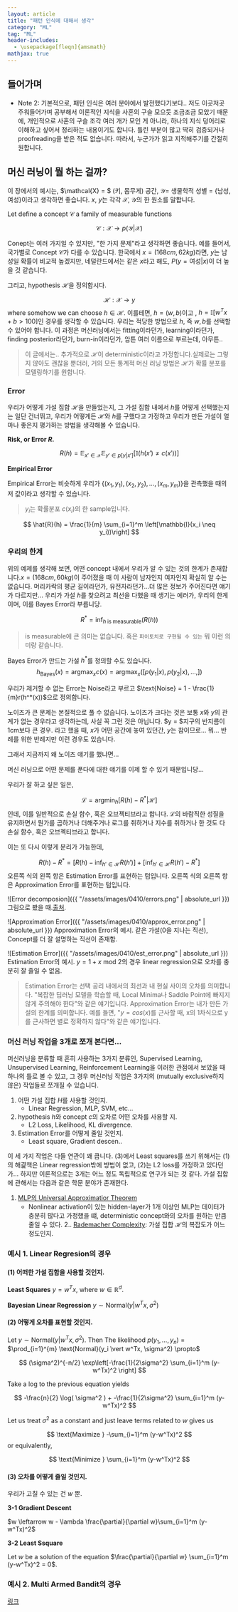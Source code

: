 ```yaml
---
layout: article
title: "패턴 인식에 대해서 생각"
category: "ML"
tag: "ML"
header-includes:
  - \usepackage[fleqn]{amsmath}
mathjax: true
---
```


## 들어가며

- Note 2: 기본적으로, 패턴 인식은 여러 분야에서 발전했다기보다.. 저도 이곳저곳 주워들어가며 공부해서 이론적인 지식을 사혼의 구슬 모으듯 조금조금 모았기 때문에, 개인적으로 사혼의 구슬 조각 여러 개가 모인 게 아니라, 하나의 지식 덩어리로 이해하고 싶어서 정리하는 내용이기도 합니다. 틀린 부분이 많고 딱히 검증되거나 proofreading을 받은 적도 없습니다. 따라서, 누군가가 읽고 지적해주기를 간절히 원합니다.


## 머신 러닝이 뭘 하는 걸까?
이 장에서의 예시는, $\mathcal{X} = $ (키, 몸무게) 공간, $\mathcal{Y}=$ 생물학적 성별 = {남성, 여성}이라고 생각하면 좋습니다.
$x$, $y$는 각각 $\mathcal{X}$, $\mathcal{Y}$의 한 원소를 말합니다.

Let define a concept $\mathcal{C}$ a family of measurable functions

$$
    \mathcal{C}: \mathcal{X} \rightarrow p(\mathcal{Y} \vert \mathcal{X})
$$


Conept는 여러 가지일 수 있지만, "한 가지 문제"라고 생각하면 좋습니다. 예를 들어서, 국가별로 Concept $\mathcal{C}$가 다를 수 있습니다. 한국에서 $x= (168cm, 62kg)$라면, $y$는 남성일 확률이 비교적 높겠지만, 네덜란드에서는 같은 $x$라고 해도, $P(y=\text{여성} \vert x)$이 더 높을 것 같습니다.

그리고, hypothesis $\mathcal{H}$을 정의합시다.

$$
    \mathcal{H}: \mathcal{X} \rightarrow y
$$
where somehow we can choose $h \in \mathcal{H}$.
이를테면, $h = (w, b)$이고 , $h = \mathbb{I}[w^Tx+b > 100]$인 경우를 생각할 수 있습니다. 우리는 적당한 방법으로 $h$, 즉 $w, b$를 선택할 수 있어야 합니다. 이 과정은 머신러닝에서는 fitting이라던가, learning이라던가, finding posterior라던가, burn-in이라던가, 암튼 여러 이름으로 부르는데, 아무튼..

> 이 글에서는.. 추가적으로 $\mathcal{H}$이 deterministic이라고 가정합니다.실제로는 그렇지 않아도 괜찮을 뿐더러, 거의 모든 통계적 머신 러닝 방법은 $\mathcal{H}$가 확률 분포를 모델링하기를 원합니다.

### Error

우리가 어떻게 가설 집합 $\mathcal{H}$을 만들었는지, 그 가설 집합 내에서 $h$를 어떻게 선택했는지는 일단 건너뛰고, 우리가 어떻게든 $\mathcal{H}$와 $h$를 구했다고 가정하고 우리가 만든 가설이 얼마나 좋은지 평가하는 방법을 생각해볼 수 있습니다.

**Risk, or Error $R$.**

$$
    R(h) = \mathop{\mathbb{E}}_{x'\in \mathcal{X}} \mathop{\mathbb{E}}_{y' \in p[y \vert x']}\left[\mathbb{I}(h(x') \neq c(x'))\right]
$$

**Empirical Error**

Empirical Error는 비슷하게 우리가 $\{(x_1, y_1), (x_2, y_2), \dots, (x_m, y_m)\}$을 관측했을 때의 저 값이라고 생각할 수 있습니다.
> $y_i$는 확률분포 $c(x_i)$의 한 sample입니다.

$$
        \hat{R}(h) = \frac{1}{m} \sum_{i=1}^m \left[\mathbb{I}(x_i \neq y_i))\right]
$$

### 우리의 한계
위의 예제를 생각해 보면, 어떤 concept 내에서 우리가 알 수 있는 것의 한계가 존재합니다.$x = (168cm, 60kg)$이 주어졌을 때 이 사람이 남자인지 여자인지 확실히 알 수는 없습니다. 머리카락의 평균 길이라던가, 유전자라던가...더 많은 정보가 주어진다면 얘기가 다르지만... 우리가 가설 $h$를 찾으려고 최선을 다했을 때 생기는 에러가, 우리의 한계이며, 이를 Bayes Error라 부릅니당.

$$
    R^* = \inf_{h \text{ is measurable}}(R(h))
$$
> is measurable에 큰 의미는 없습니다. 혹은 `파이토치로 구현될 수 있는` 뭐 이런 의미랑 같습니다.

Bayes Error가 만드는 가설 $h^*$를 정의할 수도 있습니다.
$$
    h_{\text{Bayes}}(x) = \text{argmax}_{x} c(x) = \text{argmax}_{x}([p(y_1 \vert x), p(y_2 \vert x), ..., ])
$$

우리가 제거할 수 없는 Error는 Noise라고 부르고 $\text{Noise} = 1 - \frac{1}{m}r(h^*(x))$으로 정의합니다.

노이즈가 큰 문제는 본질적으로 풀 수 없습니다. 노이즈가 크다는 것은 보통 $x$와 $y$의 관계가 없는 경우라고 생각하는데, 사실 꼭 그런 것은 아닙니다. $y = $지구의 반지름이 1cm보다 큰 경우. 라고 했을 때, $x$가 어떤 공간에 놓여 있던간, $y$는 참이므로... 뭐... 반례를 위한 반례지만 이런 경우도 있습니다.


그래서 지금까지 왜 노이즈 얘기를 했냐면...


머신 러닝으로 어떤 문제를 푼다에 대한 얘기를 이제 할 수 있기 때문입니당...

우리가 잘 하고 싶은 일은,

$$
    \mathcal{L} = \text{argmin}_h[R(h) - R^* \vert \mathcal{H}]
$$인데, 이를 일반적으로 손실 함수, 혹은 오브젝티브라고 합니다. $\mathcal{L}$의 바람직한 성질을 유지하면서 뭔가를 곱하거나 더해주거나 로그를 취하거나 지수를 취하거나 한 것도 다 손실 함수, 혹은 오브젝티브라고 합니다.

이는 또 다시 이렇게 분리가 가능한데,

$$
    R(h) - R^* = \left[R(h) - \inf_{h' \in \mathcal{H}}R(h') \right] + \left[\inf_{h' \in \mathcal{H}}R(h') - R^* \right]
$$
오른쪽 식의 왼쪽 항은 Estimation Error를 표현하는 텀입니다. 오른쪽 식의 오른쪽 항은 Approximation Error를 표현하는 텀입니다.

![Error decomposion]({{ "/assets/images/0410/errors.png" | absolute_url }})
그림으로 봤을 때.[출처](https://mitpress.ublish.com/ereader/7093/?preview=#page/62).


![Approximation Error]({{ "/assets/images/0410/approx_error.png" | absolute_url }})
Approximation Error의 예시. 같은 가설(0을 지나는 직선), Concept를 더 잘 설명하는 직선이 존재함.

![Estimation Error]({{ "/assets/images/0410/est_error.png" | absolute_url }})
Estimation Error의 예시. $y = 1 + x \text{ mod }2$의 경우 linear regression으로 오차를 충분히 잘 줄일 수 없음.


> Estimation Error는 선택 공리 내에서의 최선과 내 현실 사이의 오차를 의미합니다.
> "복잡한 딥러닝 모델을 학습할 때, Local Minima나 Saddle Point에 빠지지 않게 주의해야 한다"와 같은 얘기입니다.
> Approximation Error는 내가 만든 가설의 한계를 의미합니다.
> 예를 들면, "$y = cos(x)$를 근사할 때, x의 1차식으로 y를 근사하면 별로 정확하지 않다"와 같은 얘기입니다.

### 머신 러닝 작업을 3개로 쪼개 본다면...

머신러닝을 분류할 때 흔히 사용하는 3가지 분류인, Supervised Learning, Unsupervised Learning, Reinforcement Learning을 이러한 관점에서 보았을 때 하나의 틀로 볼 수 있고, 그 경우 머신러닝 작업은 3가지의 (mutually exclusive하지 않은) 작업들로 쪼개질 수 있습니다.

1. 어떤 가설 집합 $H$를 사용할 것인지.
    - Linear Regression, MLP, SVM, etc...
2. hypothesis $h$와 concept $c$의 오차로 어떤 오차를 사용할 지.
    - L2 Loss, Likelihood, KL divergence.
3. Estimation Error를 어떻게 줄일 것인지.
    - Least square, Gradient descen..

이 세 가지 작업은 다들 연관이 꽤 큽니다. (3)에서 Least squares를 쓰기 위해서는 (1)의 해겵책은 Linear regression밖에 방법이 없고, (2)는 L2 loss를 가정하고 있다던가... 하지만 이론적으로는 3개는 어느 정도 독립적으로 연구가 되는 것 같다. 가설 집합에 관해서는 다음과 같은 학문 분야가 존재한다.
1. [MLP의 Universal Approximatior Theorem](https://en.wikipedia.org/wiki/Universal_approximation_theorem)
    - Nonlinear activation이 있는 hidden-layer가 1개 이상인 MLP는 데이터가 충분히 많다고 가정했을 떄, deterministic concept와의 오차를 원하는 만큼 줄일 수 있다.
2.. [Rademacher Complexity](https://en.wikipedia.org/wiki/Rademacher_complexity): 가설 집합 $\mathcal{H}$의 복잡도가 어느 정도인지.


### 예시 1. Linear Regresion의 경우
#### (1) 어떠한 가설 집합을 사용할 것인지.
**Least Squares**
$y = w^Tx$, where $w \in \mathbb{R}^d$.

**Bayesian Linear Regression**
$y \sim \text{Normal}(y \vert  w^Tx, \sigma^2)$

#### (2) 어떻게 오차를 표현할 것인지.
Let $y \sim \text{Normal}(y \vert  w^Tx, \sigma^2)$.
Then The likelihood $p(y_1, \dots, y_n)$ = $\prod_{i=1}^{m} \text{Normal}(y_i \vert  w^Tx, \sigma^2) \propto$

$$
    (\sigma^2)^{-n/2} \exp\left[-\frac{1}{2\sigma^2} \sum_{i=1}^m (y-w^Tx)^2 \right]
$$

Take a log to the previous equation yields

$$
    -\frac{n}{2} \log( \sigma^2 ) + -\frac{1}{2\sigma^2} \sum_{i=1}^m (y-w^Tx)^2
$$

Let us treat $\sigma^2$ as a constant and just leave terms related to $w$ gives us

$$
  \text{Maximize } -\sum_{i=1}^m (y-w^Tx)^2
$$ or equivalently,

$$
    \text{Minimize }  \sum_{i=1}^m (y-w^Tx)^2
$$

#### (3) 오차를 어떻게 줄일 것인지.
우리가 고칠 수 있는 건 $w$ 뿐.

**3-1 Gradient Descent**

$w \leftarrow w - \lambda \frac{\partial}{\partial w}\sum_{i=1}^m (y-w^Tx)^2$

**3-2 Least Ssquare**

Let $w$ be a solution of the equation $\frac{\partial}{\partial w} \sum_{i=1}^m (y-w^Tx)^2 = 0$.



### 예시 2. Multi Armed Bandit의 경우
[링크](https://ita9naiwa.github.io/ml/2021/04/10/case-of-mab.html)

